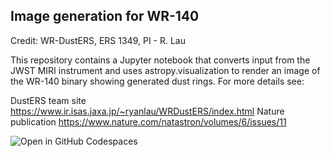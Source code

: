 ## Image generation for WR-140

Credit: WR-DustERS, ERS 1349, PI - R. Lau

This repository contains a Jupyter notebook that converts input from the JWST MIRI instrument and uses astropy.visualization to render an image of the WR-140 binary showing generated dust rings. For more details see:

DustERS team site https://www.ir.isas.jaxa.jp/~ryanlau/WRDustERS/index.html
Nature publication https://www.nature.com/natastron/volumes/6/issues/11

![[Open in GitHub Codespaces](https://github.com/codespaces/badge.svg)](https://codespaces.new/craiglpeters/dusters-wr-140?quickstart=1)
